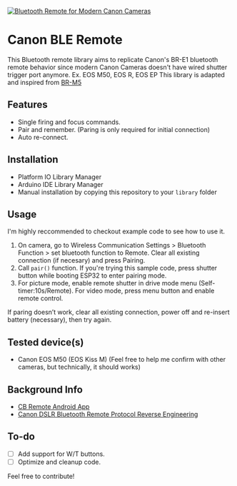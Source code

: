 [![Bluetooth Remote for Modern Canon Cameras](./.github/cover.png)](https://youtu.be/Gh5uEc2dNJM "BR-M5 | Open-Source Bluetooth Remote for Canon DSLRs")

# Canon BLE Remote 
This Bluetooth remote library aims to replicate Canon's BR-E1 bluetooth remote behavior since modern Canon Cameras doesn't have wired shutter trigger port anymore. Ex. EOS M50, EOS R, EOS EP
This library is adapted and inspired from [BR-M5](https://github.com/ArthurFDLR/BR-M5)

## Features
* Single firing and focus commands.
* Pair and remember. (Paring is only required for initial connection)
* Auto re-connect.

## Installation
- Platform IO Library Manager
- Arduino IDE Library Manager
- Manual installation by copying this repository to your `library` folder

## Usage
I'm highly reccommended to checkout example code to see how to use it.

1.  On camera, go to Wireless Communication Settings > Bluetooth Function > set bluetooth function to Remote. Clear all existing connection (if necesary) and press Pairing.
2.  Call `pair()` function. If you're trying this sample code, press shutter button while booting ESP32 to enter pairing mode.
3.  For picture mode, enable remote shutter in drive mode menu (Self-timer:10s/Remote). For video mode, press menu button and enable remote control.

If paring doesn’t work, clear all existing connection, power off and re-insert battery (necessary), then try again. 

## Tested device(s)
- Canon EOS M50 (EOS Kiss M)
(Feel free to help me confirm with other cameras, but technically, it should works)

## Background Info
- [CB Remote Android App](https://github.com/iebyt/cbremote)
- [Canon DSLR Bluetooth Remote Protocol Reverse Engineering](https://iandouglasscott.com/2018/07/04/canon-dslr-bluetooth-remote-protocol/)

## To-do
- [ ] Add support for W/T buttons.
- [ ] Optimize and cleanup code.

Feel free to contribute!

